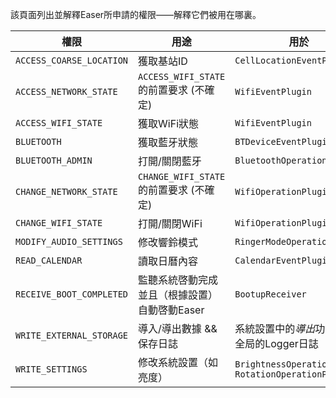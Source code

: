 該頁面列出並解釋Easer所申請的權限——解釋它們被用在哪裏。

| 權限 | 用途 | 用於 |
| --- | --- | --- |
| `ACCESS_COARSE_LOCATION` | 獲取基站ID | `CellLocationEventPlugin` |
| `ACCESS_NETWORK_STATE` | `ACCESS_WIFI_STATE`的前置要求 (不確定) | `WifiEventPlugin` |
| `ACCESS_WIFI_STATE` | 獲取WiFi狀態 | `WifiEventPlugin` |
| `BLUETOOTH` | 獲取藍牙狀態 | `BTDeviceEventPlugin` |
| `BLUETOOTH_ADMIN` | 打開/關閉藍牙 | `BluetoothOperationPlugin` |
| `CHANGE_NETWORK_STATE` | `CHANGE_WIFI_STATE`的前置要求 (不確定) | `WifiOperationPlugin` |
| `CHANGE_WIFI_STATE` | 打開/關閉WiFi | `WifiOperationPlugin` |
| `MODIFY_AUDIO_SETTINGS` | 修改響鈴模式 | `RingerModeOperationPlugin` |
| `READ_CALENDAR` | 讀取日曆內容 | `CalendarEventPlugin` |
| `RECEIVE_BOOT_COMPLETED` | 監聽系統啓動完成並且（根據設置）自動啓動Easer | `BootupReceiver` |
| `WRITE_EXTERNAL_STORAGE` | 導入/導出數據 && 保存日誌 | 系統設置中的*導出*功能 && 全局的Logger日誌 |
| `WRITE_SETTINGS` | 修改系統設置（如亮度） | `BrightnessOperationPlugin` `RotationOperationPlugin` |